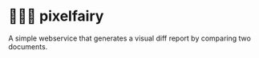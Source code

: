 # 🧚🏻‍♀️ pixelfairy

A simple webservice that generates a visual diff report by comparing two documents.
